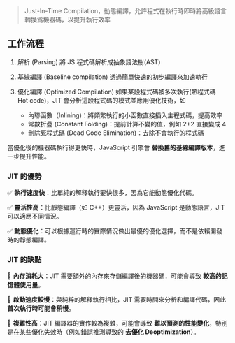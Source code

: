 > Just-In-Time Compilation，動態編譯，允許程式在執行時即時將高級語言轉換爲機器碼，以提升執行效率

## 工作流程

1. 解析 (Parsing)
   將 JS 程式碼解析成抽象語法樹(AST)
   
2. 基線編譯 (Baseline compilation)
   透過簡單快速的初步編譯來加速執行
   
3. 優化編譯 (Optimized Compilation)
   如果某段程式碼被多次執行(熱程式碼 Hot code)，JIT 會分析這段程式碼的模式並應用優化技術，如
   - 內聯函數（Inlining)：將頻繁執行的小函數直接插入主程式碼，提高效率
   - 常數折疊 (Constant Folding)：提前計算不變的值，例如 2+2 直接變成 4
   - 刪除死程式碼 (Dead Code Elimination)：去除不會執行的程式碼
     
當優化後的機器碼執行得更快時，JavaScript 引擎會 **替換舊的基線編譯版本**，進一步提升性能。


### JIT 的優勢

✅ **執行速度快**：比單純的解釋執行要快很多，因為它能動態優化代碼。

✅ **靈活性高**：比靜態編譯（如 C++）更靈活，因為 JavaScript 是動態語言，JIT 可以適應不同情況。

✅ **動態優化**：可以根據運行時的實際情況做出最優的優化選擇，而不是依賴開發時的靜態編譯。

### JIT 的缺點

🚨 **內存消耗大**：JIT 需要額外的內存來存儲編譯後的機器碼，可能會導致 **較高的記憶體使用量**。

🚨 **啟動速度較慢**：與純粹的解釋執行相比，JIT 需要時間來分析和編譯代碼，因此 **首次執行時可能會稍慢**。

🚨 **複雜性高**：JIT 編譯器的實作較為複雜，可能會導致 **難以預測的性能變化**，特別是在某些優化失效時（例如錯誤推測導致的 **去優化 Deoptimization**）。